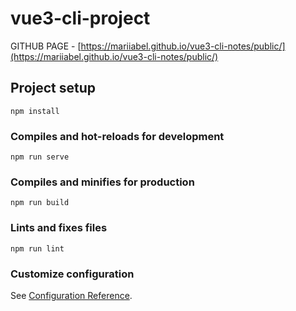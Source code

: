 # vue3-cli-project


GITHUB PAGE - [https://mariiabel.github.io/vue3-cli-notes/public/](https://mariiabel.github.io/vue3-cli-notes/public/)


## Project setup
```
npm install
```

### Compiles and hot-reloads for development
```
npm run serve
```

### Compiles and minifies for production
```
npm run build
```

### Lints and fixes files
```
npm run lint
```

### Customize configuration
See [Configuration Reference](https://cli.vuejs.org/config/).
